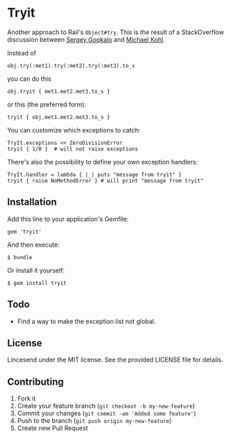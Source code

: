 # Tryit

Another approach to Rail's `Object#try`. This is the result of a StackOverflow discussion between [Sergey Gopkalo](https://github.com/sevenmaxis/) and [Michael Kohl](https://github.com/citizen428).

Instead of

    obj.try(:met1).try(:met2).try(:met3).to_s

you can do this

    obj.tryit { met1.met2.met3.to_s }

or this (the preferred form):

    tryit { obj.met1.met2.met3.to_s }

You can customize which exceptions to catch:

    TryIt.exceptions << ZeroDivisionError
    tryit { 1/0 }  # will not raise exceptions

There's also the possibility to define your own exception handlers:

    TryIt.handler = lambda { |_| puts "message from tryit" }
    tryit { raise NoMethodError } # will print "message from tryit"

## Installation

Add this line to your application's Gemfile:

    gem 'tryit'

And then execute:

    $ bundle

Or install it yourself:

    $ gem install tryit

## Todo

* Find a way to make the exception list not global.

## License

Lincesend under the MIT license. See the provided LICENSE file for details.

## Contributing

1. Fork it
2. Create your feature branch (`git checkout -b my-new-feature`)
3. Commit your changes (`git commit -am 'Added some feature'`)
4. Push to the branch (`git push origin my-new-feature`)
5. Create new Pull Request
